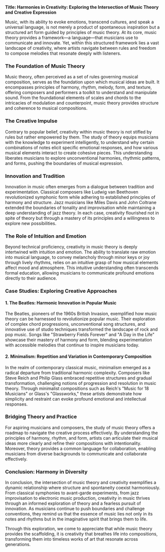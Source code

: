 **Title: Harmonies in Creativity: Exploring the Intersection of Music Theory and Creative Expression**


Music, with its ability to evoke emotions, transcend cultures, and speak a universal language, is not merely a product of spontaneous inspiration but a structured art form guided by principles of music theory. At its core, music theory provides a framework—a language—that musicians use to communicate and innovate. Yet, within this structured framework lies a vast landscape of creativity, where artists navigate between rules and freedom to compose melodies that resonate deeply with listeners.

### The Foundation of Music Theory

Music theory, often perceived as a set of rules governing musical composition, serves as the foundation upon which musical ideas are built. It encompasses principles of harmony, rhythm, melody, form, and texture, offering composers and performers a toolkit to understand and manipulate sound. From the foundational elements of scales and chords to the intricacies of modulation and counterpoint, music theory provides structure and coherence to musical compositions.

### The Creative Impulse

Contrary to popular belief, creativity within music theory is not stifled by rules but rather empowered by them. The study of theory equips musicians with the knowledge to experiment intelligently, to understand why certain combinations of notes elicit specific emotional responses, and how various musical elements interact to create cohesive pieces. This understanding liberates musicians to explore unconventional harmonies, rhythmic patterns, and forms, pushing the boundaries of musical expression.

### Innovation and Tradition

Innovation in music often emerges from a dialogue between tradition and experimentation. Classical composers like Ludwig van Beethoven revolutionized symphonic form while adhering to established principles of harmony and structure. Jazz musicians like Miles Davis and John Coltrane extended the boundaries of tonality and improvisation while maintaining a deep understanding of jazz theory. In each case, creativity flourished not in spite of theory but through a mastery of its principles and a willingness to explore new possibilities.

### The Role of Intuition and Emotion

Beyond technical proficiency, creativity in music theory is deeply intertwined with intuition and emotion. The ability to translate raw emotion into musical language, to convey melancholy through minor keys or joy through lively rhythms, relies on an intuitive grasp of how musical elements affect mood and atmosphere. This intuitive understanding often transcends formal education, allowing musicians to communicate profound emotions directly to their audience.

### Case Studies: Exploring Creative Approaches

#### 1. **The Beatles: Harmonic Innovation in Popular Music**

The Beatles, pioneers of the 1960s British Invasion, exemplified how music theory can be harnessed to revolutionize popular music. Their exploration of complex chord progressions, unconventional song structures, and innovative use of studio techniques transformed the landscape of rock and pop music. Songs like "Strawberry Fields Forever" and "A Day in the Life" showcase their mastery of harmony and form, blending experimentation with accessible melodies that continue to inspire musicians today.

#### 2. **Minimalism: Repetition and Variation in Contemporary Composition**

In the realm of contemporary classical music, minimalism emerged as a radical departure from traditional harmonic complexity. Composers like Steve Reich and Philip Glass embraced repetitive structures and gradual transformation, challenging notions of progression and resolution in music theory. Through minimalist compositions such as Reich's "Music for 18 Musicians" or Glass's "Glassworks," these artists demonstrate how simplicity and restraint can evoke profound emotional and intellectual responses.

### Bridging Theory and Practice

For aspiring musicians and composers, the study of music theory offers a roadmap to navigate the creative process effectively. By understanding the principles of harmony, rhythm, and form, artists can articulate their musical ideas more clearly and refine their compositions with intentionality. Moreover, theory provides a common language for collaboration, enabling musicians from diverse backgrounds to communicate and collaborate effectively.

### Conclusion: Harmony in Diversity

In conclusion, the intersection of music theory and creativity exemplifies a dynamic relationship where structure and spontaneity coexist harmoniously. From classical symphonies to avant-garde experiments, from jazz improvisation to electronic music production, creativity in music thrives through an informed exploration of theory and a fearless pursuit of innovation. As musicians continue to push boundaries and challenge conventions, they remind us that the essence of music lies not only in its notes and rhythms but in the imaginative spirit that brings them to life.

Through this exploration, we come to appreciate that while music theory provides the scaffolding, it is creativity that breathes life into compositions, transforming them into timeless works of art that resonate across generations.
